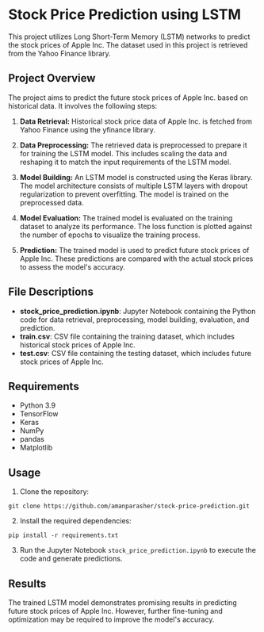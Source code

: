 # Stock Price Prediction using LSTM

This project utilizes Long Short-Term Memory (LSTM) networks to predict the stock prices of Apple Inc. The dataset used in this project is retrieved from the Yahoo Finance library.

## Project Overview

The project aims to predict the future stock prices of Apple Inc. based on historical data. It involves the following steps:

1. **Data Retrieval:** Historical stock price data of Apple Inc. is fetched from Yahoo Finance using the yfinance library.

2. **Data Preprocessing:** The retrieved data is preprocessed to prepare it for training the LSTM model. This includes scaling the data and reshaping it to match the input requirements of the LSTM model.

3. **Model Building:** An LSTM model is constructed using the Keras library. The model architecture consists of multiple LSTM layers with dropout regularization to prevent overfitting. The model is trained on the preprocessed data.

4. **Model Evaluation:** The trained model is evaluated on the training dataset to analyze its performance. The loss function is plotted against the number of epochs to visualize the training process.

5. **Prediction:** The trained model is used to predict future stock prices of Apple Inc. These predictions are compared with the actual stock prices to assess the model's accuracy.

## File Descriptions

- **stock_price_prediction.ipynb**: Jupyter Notebook containing the Python code for data retrieval, preprocessing, model building, evaluation, and prediction.
- **train.csv**: CSV file containing the training dataset, which includes historical stock prices of Apple Inc.
- **test.csv**: CSV file containing the testing dataset, which includes future stock prices of Apple Inc.

## Requirements

- Python 3.9
- TensorFlow
- Keras
- NumPy
- pandas
- Matplotlib

## Usage

1. Clone the repository:

```
git clone https://github.com/amanparasher/stock-price-prediction.git
```

2. Install the required dependencies:

```
pip install -r requirements.txt
```

3. Run the Jupyter Notebook `stock_price_prediction.ipynb` to execute the code and generate predictions.

## Results

The trained LSTM model demonstrates promising results in predicting future stock prices of Apple Inc. However, further fine-tuning and optimization may be required to improve the model's accuracy.

